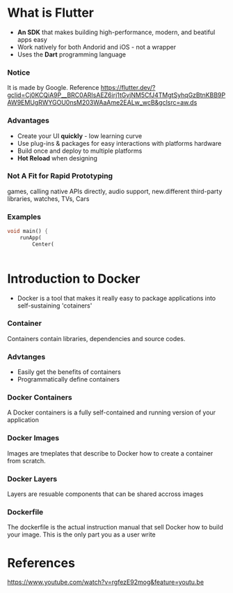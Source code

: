 
# What is Flutter
* **An SDK** that makes building high-performance, modern, and beatiful apps easy
* Work natively for both Andorid and iOS - not a wrapper
* Uses the **Dart** programming language

### Notice 
It is made by Google.
Reference https://flutter.dev/?gclid=Cj0KCQiA9P__BRC0ARIsAEZ6irj1tGvjNM5CfJ4TMgtSyhqGzBtnKBB9PAW9EMUgRWYGOU0nsM203WAaAme2EALw_wcB&gclsrc=aw.ds

### Advantages
* Create your UI **quickly** - low learning curve
* Use plug-ins & packages for easy interactions with platforms hardware
* Build once and deploy to multiple platforms
* **Hot Reload** when designing

### Not A Fit for Rapid Prototyping
games, calling native APIs directly, audio support, new.different third-party libraries, watches, TVs, Cars

### Examples
```dart
void main() {
    runApp(
        Center(
    
```


# Introduction to Docker
* Docker is a tool that makes it really easy to package applications into self-sustaining 'cotainers'

### Container
Containers contain libraries, dependencies and source codes.

### Advtanges
* Easily get the benefits of containers
* Programmatically define containers

### Docker Containers
A Docker containers is a fully self-contained and running version of your application


### Docker Images
Images are tmeplates that describe to Docker how to create a container from scratch.

### Docker Layers
Layers are resuable components that can be shared accross images

### Dockerfile
The dockerfile is the actual instruction manual that sell Docker how to build your image. This is the only part you as a user write

# References
https://www.youtube.com/watch?v=rgfezE92mog&feature=youtu.be
